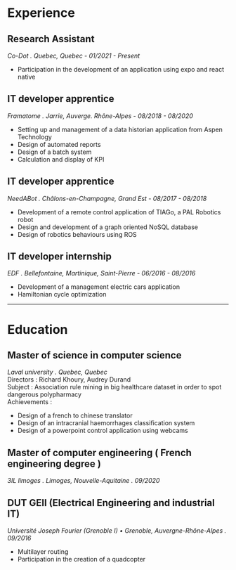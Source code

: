 # Experience

## Research Assistant
  *Co-Dot . Quebec, Quebec - 01/2021 - Present*
  * Participation in the development of an application using expo and react native
  
## IT developer apprentice
  *Framatome . Jarrie, Auverge. Rhône-Alpes - 08/2018 - 08/2020*
  * Setting up and management of a data historian application from Aspen Technology
  * Design of automated reports
  * Design of a batch system
  * Calculation and display of KPI

## IT developer apprentice
  *NeedABot . Châlons-en-Champagne, Grand Est - 08/2017 - 08/2018*
  * Development of a remote control application of TIAGo, a PAL Robotics robot
  * Design and development of a graph oriented NoSQL database
  * Design of robotics behaviours using ROS

## IT developer internship
  *EDF . Bellefontaine, Martinique, Saint-Pierre - 06/2016 - 08/2016*
  * Development of a management electric cars application
  * Hamiltonian cycle optimization

---

# Education

## Master of science in computer science
  *Laval university . Quebec, Quebec* \
  Directors : Richard Khoury, Audrey Durand \
  Subject : Association rule mining in big healthcare dataset  in order to spot dangerous polypharmacy  \
  Achievements :
  * Design of a french to chinese translator
  * Design of an intracranial haemorrhages classification system
  * Design of a powerpoint control application using webcams
  
## Master of computer engineering ( French engineering degree )
  *3IL limoges . Limoges, Nouvelle-Aquitaine . 09/2020*
  
## DUT GEII (​Electrical Engineering and industrial IT)
  *Université Joseph Fourier (Grenoble I) • Grenoble, Auvergne-Rhône-Alpes . 09/2016*
  * Multilayer routing
  * Participation in the creation of a quadcopter
